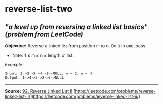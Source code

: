 # reverse-list-two
## *"a level up from reversing a linked list basics" (problem from LeetCode)*

**Objective:** Reverse a linked list from position m to n. Do it in one-pass.

- Note: 1 ≤ m ≤ n ≤ length of list.

*Example:*

    Input: 1->2->3->4->5->NULL, m = 2, n = 4
    Output: 1->4->3->2->5->NULL
___
**Source:**
[92. Reverse Linked List II](https://leetcode.com/problems/reverse-linked-list-ii/) [https://leetcode.com/problems/reverse-linked-list-ii/](https://leetcode.com/problems/reverse-linked-list-ii/)